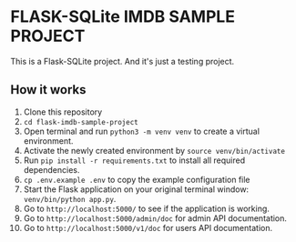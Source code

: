 FLASK-SQLite IMDB SAMPLE PROJECT
=======================

This is a Flask-SQLite project. And it's just a testing project.

How it works
-----------

1. Clone this repository
2. `cd flask-imdb-sample-project`
3. Open terminal and run `python3 -m venv venv` to create a virtual environment.
4. Activate the newly created environment by `source venv/bin/activate`
5. Run `pip install -r requirements.txt` to install all required dependencies.
6. `cp .env.example .env` to copy the example configuration file
7. Start the Flask application on your original terminal window: `venv/bin/python app.py`.
8. Go to `http://localhost:5000/` to see if the application is working.
9. Go to `http://localhost:5000/admin/doc` for admin API documentation.
10. Go to `http://localhost:5000/v1/doc` for users API documentation.
